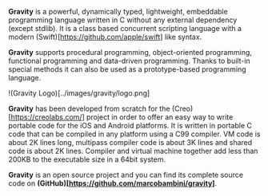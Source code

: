 **Gravity** is a powerful, dynamically typed, lightweight, embeddable programming language written in C without any external dependency (except stdlib). It is a class based concurrent scripting language with a modern (Swift)[https://github.com/apple/swift] like syntax.


**Gravity** supports procedural programming, object-oriented programming, functional programming and data-driven programming. Thanks to built-in special methods it can also be used as a prototype-based programming language.


!(Gravity Logo)[../images/gravity/logo.png]


**Gravity** has been developed from scratch for the (Creo)[https://creolabs.com/] project in order to offer an easy way to write portable code for the iOS and Android platforms. It is written in portable C code that can be compiled in any platform using a C99 compiler. VM code is about 2K lines long, multipass compiler code is about 3K lines and shared code is about 2K lines. Compiler and virtual machine together add less than 200KB to the executable size in a 64bit system.


**Gravity** is an open source project and you can find its complete source code on **(GitHub)[https://github.com/marcobambini/gravity]**.